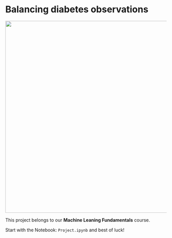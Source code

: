 # Balancing diabetes observations

<p align="center">
  <img width="600px" src="https://user-images.githubusercontent.com/7065401/39129299-787f2b38-470a-11e8-958e-84f118846629.jpg">
</p>

This project belongs to our **Machine Leaning Fundamentals** course.

Start with the Notebook: `Project.ipynb` and best of luck!
